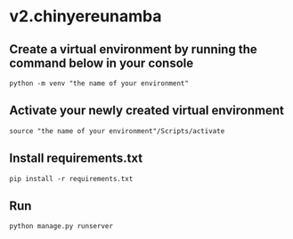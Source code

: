 # v2.chinyereunamba

## Create a virtual environment by running the command below in your console
`python -m venv "the name of your environment"`

## Activate your newly created virtual environment 
`source "the name of your environment"/Scripts/activate`

## Install requirements.txt
`pip install -r requirements.txt`

## Run
`python manage.py runserver`

